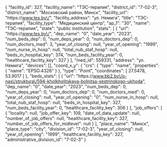 {
    "facility_id": 327,
    "facility_name": "ТЭС-терапия",
    "district_id": "7-02-3",
    "district_name": "Московский район, Минск",
    "facility_url": "https:\/\/www.tes.by\/",
    "facility_address": "ул. Немига",
    "title": "ТЭС-терапия",
    "facility_type": "Медицинский центр",
    "ap_1": "30",
    "name": "ТЭС-терапия",
    "state": "public institution",
    "stats": [
        {
            "url": "https:\/\/www.tes.by\/",
            "dep_name": "0",
            "date_year": "2023",
            "num_beds_dep": 0,
            "num_deps_year": 0,
            "num_doctors_dep": 0,
            "num_doctors_med": 3,
            "year_of_closing": null,
            "year_of_opening": "1999",
            "num_nurse_in_hosp": null,
            "total_nub_staf_hosp": null,
            "beds_in_hospital_key": 374,
            "num_beds_facility_year": 0,
            "healthcare_facility_key": 327
        }
    ],
    "med_id": 559331,
    "address": "ул. Немига",
    "devices": [],
    "coord_x_y": {
        "crs": {
            "type": "name",
            "properties": {
                "name": "EPSG:4326"
            }
        },
        "type": "Point",
        "coordinates": [
            27.5478,
            53.9017
        ]
    },
    "beds_stats": [
        {
            "url": "https:\/\/www.bb2.by\/o-nas\/struktura\/594-kholkholitskaya-bolnitsa-sestrinskogo-ukhoda",
            "dep_name": "0",
            "date_year": "2023",
            "num_beds_dep": 0,
            "num_deps_year": 0,
            "num_doctors_dep": 0,
            "num_doctors_med": 0,
            "year_of_closing": null,
            "year_of_opening": "0",
            "num_nurse_in_hosp": null,
            "total_nub_staf_hosp": null,
            "beds_in_hospital_key": 327,
            "num_beds_facility_year": 0,
            "healthcare_facility_key": 306
        }
    ],
    "job_offers": [
        {
            "locality": null,
            "job_offer_key": 109,
            "date_of_data_update": null,
            "number_of_job_offers": null,
            "healthcare_facility_key": 327,
            "number_of_job_offers_for_midlevel": null
        }
    ],
    "place_name": "Минск",
    "place_type": "city",
    "division_id": "7-02-3",
    "year_of_closing": null,
    "year_of_opening": "1999",
    "healthcare_facility_key": 327,
    "administrative_division_id": "7-02-3"
}